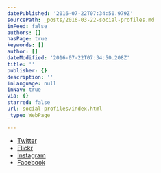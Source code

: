 ```yaml
---
datePublished: '2016-07-22T07:34:50.979Z'
sourcePath: _posts/2016-03-22-social-profiles.md
inFeed: false
authors: []
hasPage: true
keywords: []
author: []
dateModified: '2016-07-22T07:34:50.208Z'
title: ''
publisher: {}
description: ''
inLanguage: null
inNav: true
via: {}
starred: false
url: social-profiles/index.html
_type: WebPage

---
```

* [Twitter][0]
* [Flickr][1]
* [Instagram][2]
* [Facebook][3]

[0]: http://twitter.com/dunos
[1]: https://www.flickr.com/photos/danieldurrans/
[2]: https://www.instagram.com/dunos/
[3]: https://www.facebook.com/danieldurrans
